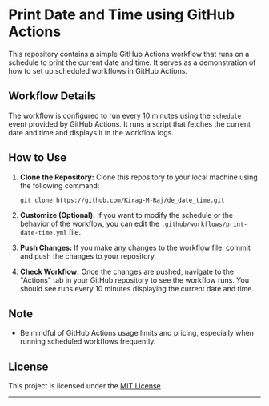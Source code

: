 

# Print Date and Time using GitHub Actions

This repository contains a simple GitHub Actions workflow that runs on a schedule to print the current date and time. It serves as a demonstration of how to set up scheduled workflows in GitHub Actions.

## Workflow Details

The workflow is configured to run every 10 minutes using the `schedule` event provided by GitHub Actions. It runs a script that fetches the current date and time and displays it in the workflow logs.

## How to Use

1. **Clone the Repository:** Clone this repository to your local machine using the following command:
   ```
   git clone https://github.com/Kirag-M-Raj/de_date_time.git
   ```

2. **Customize (Optional):** If you want to modify the schedule or the behavior of the workflow, you can edit the `.github/workflows/print-date-time.yml` file.

3. **Push Changes:** If you make any changes to the workflow file, commit and push the changes to your repository.

4. **Check Workflow:** Once the changes are pushed, navigate to the "Actions" tab in your GitHub repository to see the workflow runs. You should see runs every 10 minutes displaying the current date and time.

## Note

- Be mindful of GitHub Actions usage limits and pricing, especially when running scheduled workflows frequently.

## License

This project is licensed under the [MIT License](LICENSE).

---
